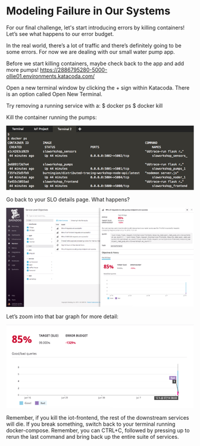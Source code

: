 # Modeling Failure in Our Systems

For our final challenge, let's start introducing errors by killing containers! Let’s see what happens to our error budget. 
 
In the real world, there’s a lot of traffic and there’s definitely going to be some errors. 
For now we are dealing with our small water pump app. 

Before we start killing containers, maybe check back to the app and add more pumps! https://2886795280-5000-ollie01.environments.katacoda.com/
 
Open a new terminal window by clicking the + sign within Katacoda. There is an option called Open New Terminal.
 
Try removing a running service with a:
$ docker ps
$ docker kill <containerid>
 
Kill the container running the pumps: 

![Container IDs](../assets/container-ids.png)
 
Go back to your SLO details page. What happens? 

![SLI Detail Page](../assets/detail-page-errors.png)

 
Let’s zoom into that bar graph for more detail: 

![Bar Graph](../assets/graph-errors.png)


Remember, if you kill the iot-frontend, the rest of the downstream services will die.
If you break something, switch back to your terminal running docker-compose. Remember, you can CTRL+C, followed by pressing up to rerun the last command and bring back up the entire suite of services.
